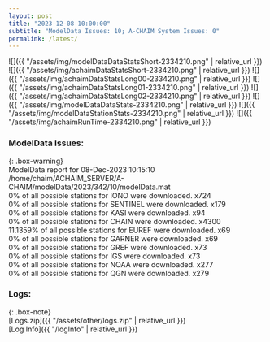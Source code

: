 ```yaml
---
layout: post
title: "2023-12-08 10:00:00"
subtitle: "ModelData Issues: 10; A-CHAIM System Issues: 0"
permalink: /latest/
---
```


![]({{ "/assets/img/modelDataDataStatsShort-2334210.png" | relative_url }})
![]({{ "/assets/img/achaimDataStatsShort-2334210.png" | relative_url }})
![]({{ "/assets/img/achaimDataStatsLong00-2334210.png" | relative_url }})
![]({{ "/assets/img/achaimDataStatsLong01-2334210.png" | relative_url }})
![]({{ "/assets/img/achaimDataStatsLong02-2334210.png" | relative_url }})
![]({{ "/assets/img/modelDataDataStats-2334210.png" | relative_url }})
![]({{ "/assets/img/modelDataStationStats-2334210.png" | relative_url }})
![]({{ "/assets/img/achaimRunTime-2334210.png" | relative_url }})


### ModelData Issues:  
  
{: .box-warning}  
 ModelData report for 08-Dec-2023 10:15:10   
 /home/chaim/ACHAIM_SERVER/A-CHAIM/modelData/2023/342/10/modelData.mat   
 0% of all possible stations for IONO were downloaded. x724   
 0% of all possible stations for SENTINEL were downloaded. x179   
 0% of all possible stations for KASI were downloaded. x94   
 0% of all possible stations for CHAIN were downloaded. x4300   
 11.1359% of all possible stations for EUREF were downloaded. x69   
 0% of all possible stations for GARNER were downloaded. x69   
 0% of all possible stations for GREF were downloaded. x73   
 0% of all possible stations for IGS were downloaded. x73   
 0% of all possible stations for NOAA were downloaded. x277   
 0% of all possible stations for QGN were downloaded. x279   
  


### Logs:  
  
{: .box-note}  
[Logs.zip]({{ "/assets/other/logs.zip" | relative_url }})  
[Log Info]({{ "/logInfo" | relative_url }})  
